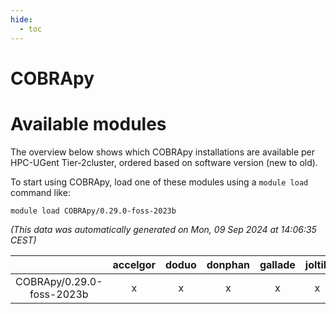 ```yaml
---
hide:
  - toc
---
```


COBRApy
=======

# Available modules


The overview below shows which COBRApy installations are available per HPC-UGent Tier-2cluster, ordered based on software version (new to old).

To start using COBRApy, load one of these modules using a `module load` command like:

```shell
module load COBRApy/0.29.0-foss-2023b
```

*(This data was automatically generated on Mon, 09 Sep 2024 at 14:06:35 CEST)*  

| |accelgor|doduo|donphan|gallade|joltik|shinx|skitty|
| :---: | :---: | :---: | :---: | :---: | :---: | :---: | :---: |
|COBRApy/0.29.0-foss-2023b|x|x|x|x|x|-|x|
